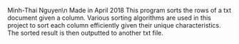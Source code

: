 Minh-Thai Nguyen\n 
Made in April 2018
This program sorts the rows of a txt document given a column. Various sorting algorithms are used in this project to sort each column efficiently given their unique characteristics. The sorted result is then outputted to another txt file.
